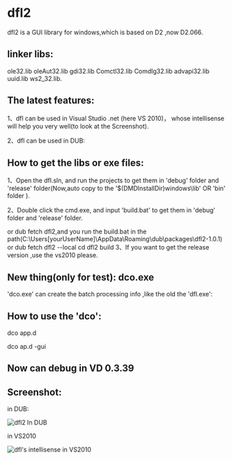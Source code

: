 dfl2
====
dfl2 is a GUI library for windows,which is based on D2 ,now D2.066.

linker libs:
---
ole32.lib oleAut32.lib gdi32.lib Comctl32.lib Comdlg32.lib advapi32.lib uuid.lib ws2_32.lib.

The latest features:
---
1、dfl can be used in Visual Studio .net (here VS 2010)， whose intellisense will help you very well(to look at the Screenshot).

2、dfl can be used in DUB:

How to get the libs or exe files:
---
1、Open the dfl.sln, and run the projects to get them in 'debug' folder and 'release' folder(Now,auto copy to the '$(DMDInstallDir)windows\lib' OR 'bin' folder ).

2、Double click the cmd.exe, and input 'build.bat' to get them in 'debug' folder and 'release' folder.

   or 
     dub fetch dfl2,and you run the build.bat in the path(C:\Users\[yourUserName]\AppData\Roaming\dub\packages\dfl2-1.0.1)
  or 
  	dub fetch dfl2 --local 
  	cd dfl2
  	build
3、If you want to get the release version ,use the vs2010 please.

New thing(only for test):  dco.exe
---
'dco.exe' can create the batch processing info ,like the old the 'dfl.exe':

How to use the 'dco':
--- 
  dco app.d

  dco ap.d -gui

Now can debug in VD 0.3.39
---

  Screenshot:
---
   in DUB:

  ![dfl2 In DUB](https://raw.githubusercontent.com/FrankLIKE/dfl2/master/Images/dub_build.png)
   
   in VS2010

  ![dfl's intellisense in VS2010](https://raw.githubusercontent.com/FrankLIKE/dfl2/master/Images/dflpart.png)

